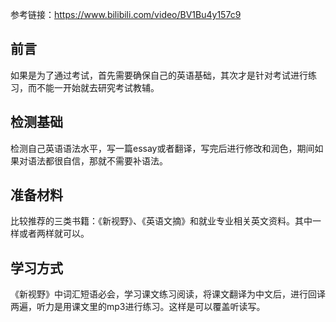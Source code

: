 参考链接：https://www.bilibili.com/video/BV1Bu4y157c9

## 前言

如果是为了通过考试，首先需要确保自己的英语基础，其次才是针对考试进行练习，而不能一开始就去研究考试教辅。

## 检测基础

检测自己英语语法水平，写一篇essay或者翻译，写完后进行修改和润色，期间如果对语法都很自信，那就不需要补语法。

## 准备材料

比较推荐的三类书籍：《新视野》、《英语文摘》和就业专业相关英文资料。其中一样或者两样就可以。

## 学习方式

《新视野》中词汇短语必会，学习课文练习阅读，将课文翻译为中文后，进行回译两遍，听力是用课文里的mp3进行练习。这样是可以覆盖听读写。